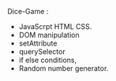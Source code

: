 Dice-Game :


- JavaScrpt HTML CSS.
 - DOM manipulation
 - setAttribute
 - querySelector
 - if else conditions,
 - Random number generator.



